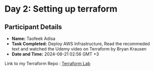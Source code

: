 # Day 2: Setting up terraform 

## Participant Details
- **Name:** Taofeek Adisa
- **Task Completed:** Deploy AWS Infrastructure, Read the recommeded text and watched the Udemy video on Terraform by Bryan Krausen
- **Date and Time:** 2024-08-21 02:56 GMT +3


Link to my Terraform Repo : [Terraform Lab](https://github.com/taofeekadisa/terraform-labs/tree/main/terraform)